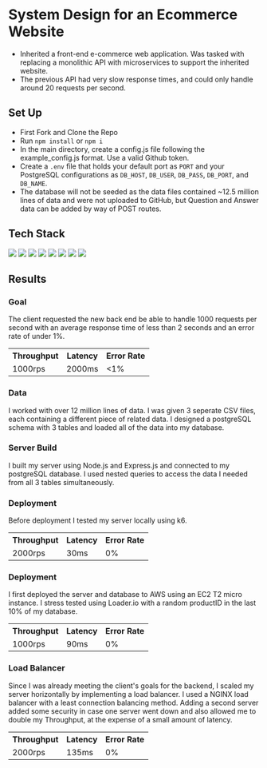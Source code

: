 # System Design for an Ecommerce Website
- Inherited a front-end e-commerce web application. Was tasked with replacing a monolithic API with microservices to support the inherited website.
- The previous API had very slow response times, and could only handle around 20 requests per second.

## Set Up
- First Fork and Clone the Repo
- Run `npm install` or `npm i`
- In the main directory, create a config.js file following the example_config.js format. Use a valid Github token.
- Create a `.env` file that holds your default port as `PORT` and your PostgreSQL configurations as `DB_HOST`, `DB_USER`, `DB_PASS`, `DB_PORT`, and `DB_NAME`.
- The database will not be seeded as the data files contained ~12.5 million lines of data and were not uploaded to GitHub, but Question and Answer data can be added by way of POST routes.

<h2>Tech Stack</h2>
<div>
  <img src="https://img.shields.io/badge/JavaScript-F7DF1E.svg?style=for-the-badge&logo=JavaScript&logoColor=black" />
  <img src="https://img.shields.io/badge/Express.js-000000.svg?style=for-the-badge&logo=Express&logoColor=white" />
  <img src="https://img.shields.io/badge/Node.js-339933.svg?style=for-the-badge&logo=nodedotjs&logoColor=white" />
  <img src="https://img.shields.io/badge/PostgreSQL-4169E1.svg?style=for-the-badge&logo=PostgreSQL&logoColor=white" />
  <img src="https://img.shields.io/badge/Amazon%20AWS-232F3E.svg?style=for-the-badge&logo=Amazon-AWS&logoColor=white" />
  <img src="https://img.shields.io/badge/k6-7D64FF.svg?style=for-the-badge&logo=k6&logoColor=white" />
  <img src="https://img.shields.io/badge/NGINX-009639.svg?style=for-the-badge&logo=NGINX&logoColor=white" />
  <img src="https://img.shields.io/badge/New%20Relic-008C99.svg?style=for-the-badge&logo=New-Relic&logoColor=white" />
</div>

<h2>Results</h2>
<h3>Goal</h3>
<p>The client requested the new back end be able to handle 1000 requests per second with an average response time of less than 2 seconds and an error rate of under 1%.</p>
<table>
  <tr>
    <th>Throughput</th>
    <th>Latency</th>
    <th>Error Rate</th>
  </tr>
  <tr>
    <td>1000rps</td>
    <td>2000ms</td>
    <td><1%</td>
  </tr>
</table>

<h3>Data</h3>
<p>I worked with over 12 million lines of data. I was given 3 seperate CSV files, each containing a different piece of related data. I designed a postgreSQL schema with 3 tables and loaded all of the data into my database.</p>

<h3>Server Build</h3>
<p>I built my server using Node.js and Express.js and connected to my postgreSQL database. I used nested queries to access the data I needed from all 3 tables simultaneously.</p>

<h3>Deployment</h3>
<p>Before deployment I tested my server locally using k6.</p>
<table>
  <tr>
    <th>Throughput</th>
    <th>Latency</th>
    <th>Error Rate</th>
  </tr>
  <tr>
    <td>2000rps</td>
    <td>30ms</td>
    <td>0%</td>
  </tr>
</table>

<h3>Deployment</h3>
<p>I first deployed the server and database to AWS using an EC2 T2 micro instance. I stress tested using Loader.io with a random productID in the last 10% of my database.</p>
<table>
  <tr>
    <th>Throughput</th>
    <th>Latency</th>
    <th>Error Rate</th>
  </tr>
  <tr>
    <td>1000rps</td>
    <td>90ms</td>
    <td>0%</td>
  </tr>
</table>

<h3>Load Balancer</h3>
<p>Since I was already meeting the client's goals for the backend, I scaled my server horizontally by implementing a load balancer. I used a NGINX load balancer with a least connection balancing method. Adding a second server added some security in case one server went down and also allowed me to double my Throughput, at the expense of a small amount of latency.</p>
<table>
  <tr>
    <th>Throughput</th>
    <th>Latency</th>
    <th>Error Rate</th>
  </tr>
  <tr>
    <td>2000rps</td>
    <td>135ms</td>
    <td>0%</td>
  </tr>
</table>
